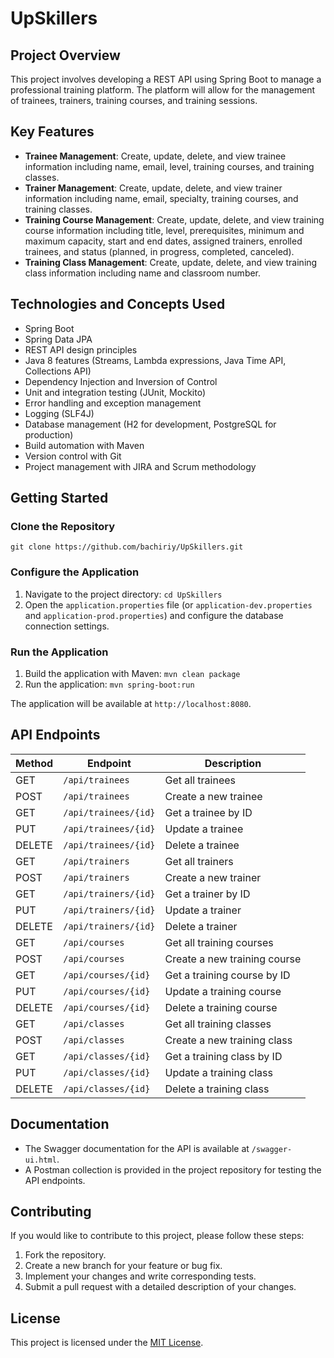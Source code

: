 #  UpSkillers

## Project Overview
This project involves developing a REST API using Spring Boot to manage a professional training platform. The platform will allow for the management of trainees, trainers, training courses, and training sessions.

## Key Features
- **Trainee Management**: Create, update, delete, and view trainee information including name, email, level, training courses, and training classes.
- **Trainer Management**: Create, update, delete, and view trainer information including name, email, specialty, training courses, and training classes.
- **Training Course Management**: Create, update, delete, and view training course information including title, level, prerequisites, minimum and maximum capacity, start and end dates, assigned trainers, enrolled trainees, and status (planned, in progress, completed, canceled).
- **Training Class Management**: Create, update, delete, and view training class information including name and classroom number.

## Technologies and Concepts Used
- Spring Boot
- Spring Data JPA
- REST API design principles
- Java 8 features (Streams, Lambda expressions, Java Time API, Collections API)
- Dependency Injection and Inversion of Control
- Unit and integration testing (JUnit, Mockito)
- Error handling and exception management
- Logging (SLF4J)
- Database management (H2 for development, PostgreSQL for production)
- Build automation with Maven
- Version control with Git
- Project management with JIRA and Scrum methodology

## Getting Started

### Clone the Repository
```
git clone https://github.com/bachiriy/UpSkillers.git
```

### Configure the Application
1. Navigate to the project directory: `cd UpSkillers`
2. Open the `application.properties` file (or `application-dev.properties` and `application-prod.properties`) and configure the database connection settings.

### Run the Application
1. Build the application with Maven: `mvn clean package`
2. Run the application: `mvn spring-boot:run`

The application will be available at `http://localhost:8080`.

## API Endpoints

| Method | Endpoint | Description |
| --- | --- | --- |
| GET | `/api/trainees` | Get all trainees |
| POST | `/api/trainees` | Create a new trainee |
| GET | `/api/trainees/{id}` | Get a trainee by ID |
| PUT | `/api/trainees/{id}` | Update a trainee |
| DELETE | `/api/trainees/{id}` | Delete a trainee |
| GET | `/api/trainers` | Get all trainers |
| POST | `/api/trainers` | Create a new trainer |
| GET | `/api/trainers/{id}` | Get a trainer by ID |
| PUT | `/api/trainers/{id}` | Update a trainer |
| DELETE | `/api/trainers/{id}` | Delete a trainer |
| GET | `/api/courses` | Get all training courses |
| POST | `/api/courses` | Create a new training course |
| GET | `/api/courses/{id}` | Get a training course by ID |
| PUT | `/api/courses/{id}` | Update a training course |
| DELETE | `/api/courses/{id}` | Delete a training course |
| GET | `/api/classes` | Get all training classes |
| POST | `/api/classes` | Create a new training class |
| GET | `/api/classes/{id}` | Get a training class by ID |
| PUT | `/api/classes/{id}` | Update a training class |
| DELETE | `/api/classes/{id}` | Delete a training class |

## Documentation
- The Swagger documentation for the API is available at `/swagger-ui.html`.
- A Postman collection is provided in the project repository for testing the API endpoints.

## Contributing
If you would like to contribute to this project, please follow these steps:
1. Fork the repository.
2. Create a new branch for your feature or bug fix.
3. Implement your changes and write corresponding tests.
4. Submit a pull request with a detailed description of your changes.

## License
This project is licensed under the [MIT License](LICENSE).

